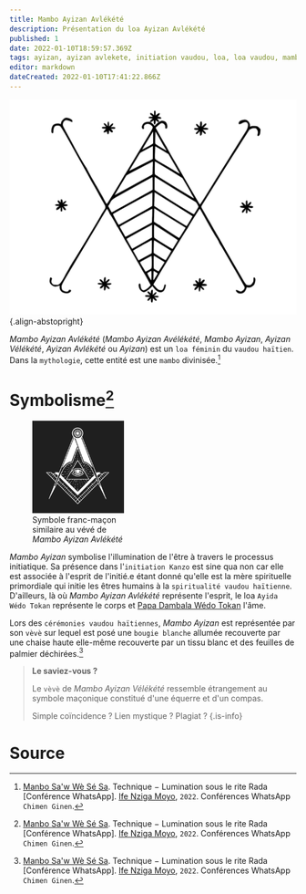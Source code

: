 ```yaml
---
title: Mambo Ayizan Avlékété
description: Présentation du loa Ayizan Avlékété
published: 1
date: 2022-01-10T18:59:57.369Z
tags: ayizan, ayizan avlekete, initiation vaudou, loa, loa vaudou, mambo, mambo ayizan, mambo ayizan avlekete, palme
editor: markdown
dateCreated: 2022-01-10T17:41:22.866Z
---
```


![ayizan-velekete.png](/images/symboles/veve/ayizan-velekete.png){.align-abstopright}

*Mambo Ayizan Avlékété* (*Mambo Ayizan Avélékété*, *Mambo Ayizan*, *Ayizan Vélékété*, *Ayizan Avlékété* ou *Ayizan*) est un `loa féminin` du `vaudou haïtien`. Dans la `mythologie`, cette entité est une `mambo` divinisée.[^1]

# Symbolisme[^1]

<figure class="image image-style-align-left image_resized" style="width: 32%;"><img src="/images/symboles/freemasonry/square-and-compases.png"><figcaption>Symbole franc-maçon similaire au vévé de <i>Mambo Ayizan Avlékété</i><br/></figcaption></figure>

*Mambo Ayizan* symbolise l'illumination de l'être à travers le processus initiatique. Sa présence dans l'`initiation Kanzo` est sine qua non car elle est associée à l'esprit de l'initié.e étant donné qu'elle est la mère spirituelle primordiale qui initie les êtres humains à la `spiritualité vaudou haïtienne`.
D'ailleurs, là où *Mambo Ayizan Avlékété* représente l'esprit, le loa `Ayida Wédo Tokan` représente le corps et [Papa Dambala Wédo Tokan](/fr/encyclopedie/dambala-wedo-tokan) l'âme.

Lors des `cérémonies vaudou haïtiennes`, *Mambo Ayizan* est représentée par son `vèvè` sur lequel est posé une `bougie blanche` allumée recouverte par une chaise haute elle-même recouverte par un tissu blanc et des feuilles de palmier déchirées.[^1]

> **Le saviez-vous ?**
>
> Le `vèvè` de *Mambo Ayizan Vélékété* ressemble étrangement au symbole maçonique constitué d'une équerre et d'un compas.
>
> Simple coïncidence ? Lien mystique ? Plagiat ?
{.is-info}

# Source

[^1]:  [Manbo Sa'w Wè Sé Sa](https://www.facebook.com/rosmywaystv). Technique − Lumination sous le rite Rada [Conférence WhatsApp]. [Ife Nziga Moyo](https://www.facebook.com/IF%C3%89-Nzinga-Moyo-102447998373899/), `2022`. Conférences WhatsApp `Chimen Ginen`.